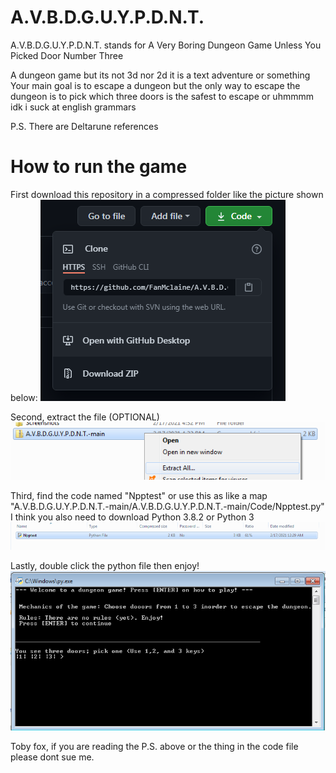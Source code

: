 # A.V.B.D.G.U.Y.P.D.N.T.

A.V.B.D.G.U.Y.P.D.N.T. stands for A Very Boring Dungeon Game Unless You Picked Door Number Three

A dungeon game but its not 3d nor 2d it is a text adventure or something
Your main goal is to escape a dungeon but the only way to escape the dungeon is to pick which three doors is the safest to escape or uhmmmm idk i suck at english grammars

P.S. There are Deltarune references

# How to run the game

First download this repository in a compressed folder like the picture shown below:
![alt text](https://github.com/FanMclaine/A.V.B.D.G.U.Y.P.D.N.T./blob/main/Screenshots/step_1.png?raw=true)

Second, extract the file (OPTIONAL)
![alt text](https://github.com/FanMclaine/A.V.B.D.G.U.Y.P.D.N.T./blob/main/Screenshots/step_2.png?raw=true)

Third, find the code named "Npptest" or use this as like a map "A.V.B.D.G.U.Y.P.D.N.T.-main/A.V.B.D.G.U.Y.P.D.N.T.-main/Code/Npptest.py"
I think you also need to download Python 3.8.2 or Python 3
![alt text](https://github.com/FanMclaine/A.V.B.D.G.U.Y.P.D.N.T./blob/main/Screenshots/step_3.png?raw=true)

Lastly, double click the python file then enjoy!
![alt text](https://github.com/FanMclaine/A.V.B.D.G.U.Y.P.D.N.T./blob/main/Screenshots/step_4.png?raw=true)

Toby fox, if you are reading the P.S. above or the thing in the code file please dont sue me.
